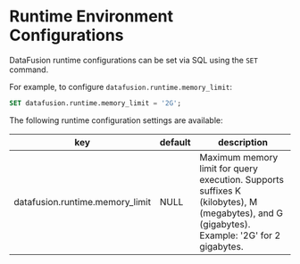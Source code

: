 
<!---
This file was generated by the dev/update_runtime_config_docs.sh script.
Do not edit it manually as changes will be overwritten.
Instead, edit dev/update_runtime_config_docs.sh or the docstrings in datafusion/execution/src/runtime_env.rs.
-->

# Runtime Environment Configurations

DataFusion runtime configurations can be set via SQL using the `SET` command.

For example, to configure `datafusion.runtime.memory_limit`:

```sql
SET datafusion.runtime.memory_limit = '2G';
```

The following runtime configuration settings are available:

| key                             | default | description                                                                                                                                 |
| ------------------------------- | ------- | ------------------------------------------------------------------------------------------------------------------------------------------- |
| datafusion.runtime.memory_limit | NULL    | Maximum memory limit for query execution. Supports suffixes K (kilobytes), M (megabytes), and G (gigabytes). Example: '2G' for 2 gigabytes. |
